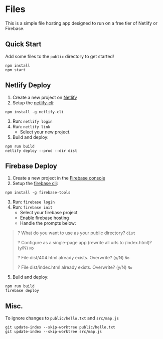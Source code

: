 # Files

This is a simple file hosting app designed to run on a free tier of Netlify or Firebase.


## Quick Start

Add some files to the `public` directory to get started!

```
npm install
npm start
```


## Netlify Deploy

1. Create a new project on [Netlify](https://app.netlify.com)
2. Setup the [netlify-cli](https://cli.netlify.com):

```
npm install -g netlify-cli
```

3. Run: `netlify login`
4. Run: `netlify link`
   - Select your new project.
5. Build and deploy:

```
npm run build
netlify deploy --prod --dir dist
```


## Firebase Deploy

1. Create a new project in the [Firebase console](https://console.firebase.google.com)
2. Setup the [firebase cli](https://firebase.google.com/docs/cli):

```
npm install -g firebase-tools
```

3. Run: `firebase login`
4. Run: `firebase init`
   - Select your firebase project
   - Enable firebase hosting
   - Handle the prompts below:

> ? What do you want to use as your public directory? `dist`
>
> ? Configure as a single-page app (rewrite all urls to /index.html)? (y/N) `No`
>
> ? File dist/404.html already exists. Overwrite? (y/N) `No`
>
> ? File dist/index.html already exists. Overwrite? (y/N) `No`

5. Build and deploy:

```
npm run build
firebase deploy
```


## Misc.

To ignore changes to `public/hello.txt` and `src/map.js`

```
git update-index --skip-worktree public/hello.txt
git update-index --skip-worktree src/map.js
```
